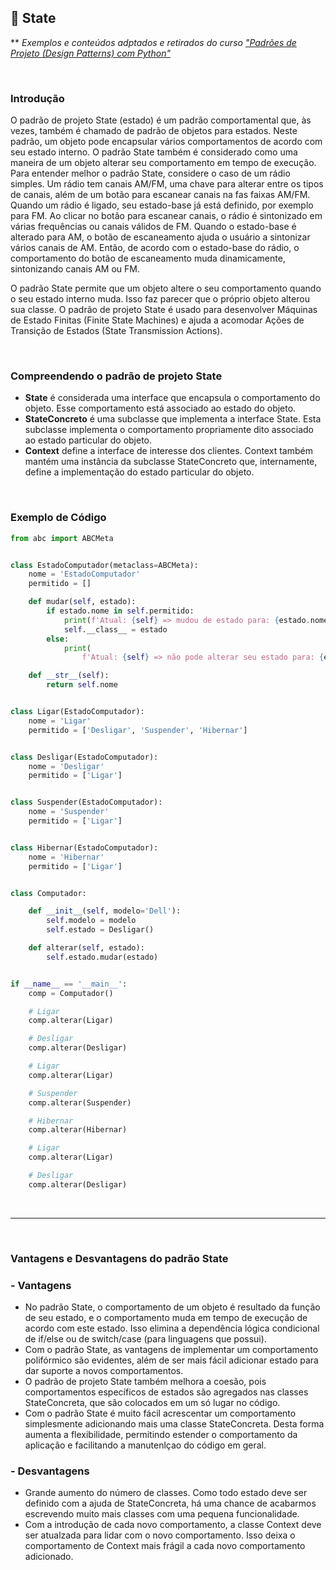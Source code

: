 ## 📝 State

** *Exemplos e conteúdos adptados e retirados do curso ["Padrões de Projeto (Design Patterns) com Python"](https://www.udemy.com/course/padroes-de-projeto-com-python)*

​

### Introdução

O padrão de projeto State (estado) é um padrão comportamental que, às vezes, também é chamado de padrão de objetos para estados. Neste padrão, um objeto pode encapsular vários comportamentos de acordo com seu estado interno.
O padrão State também é considerado como uma maneira de um objeto alterar seu comportamento em tempo de execução.
Para entender melhor o padrão State, considere o caso de um rádio simples. Um rádio tem canais AM/FM, uma chave para alterar entre os tipos de canais, além de um botão para escanear canais na fas faixas AM/FM.
Quando um rádio é ligado, seu estado-base já está definido, por exemplo para FM. Ao clicar no botão para escanear canais, o rádio é sintonizado em várias frequências ou canais válidos de FM. Quando o estado-base é alterado para AM, o botão de escaneamento ajuda o usuário a sintonizar vários canais de AM. Então, de acordo com o estado-base do rádio, o comportamento do botão de escaneamento muda dinamicamente, sintonizando canais AM ou FM.

O padrão State permite que um objeto altere o seu comportamento quando o seu estado interno muda. Isso faz parecer que o próprio objeto alterou sua classe.
O padrão de projeto State é usado para desenvolver Máquinas de Estado Finitas (Finite State Machines) e ajuda a acomodar Ações de Transição de Estados (State Transmission Actions).

​

### Compreendendo o padrão de projeto State

- **State** é considerada uma interface que encapsula o comportamento do objeto. Esse comportamento está associado ao estado do objeto.
- **StateConcreto** é uma subclasse que implementa a interface State. Esta subclasse implementa o comportamento propriamente dito associado ao estado particular do objeto.
- **Context** define a interface de interesse dos clientes. Context também mantém uma instância da subclasse StateConcreto que, internamente, define a implementação do estado particular do objeto.

​

### Exemplo de Código

```python
from abc import ABCMeta


class EstadoComputador(metaclass=ABCMeta):
    nome = 'EstadoComputador'
    permitido = []

    def mudar(self, estado):
        if estado.nome in self.permitido:
            print(f'Atual: {self} => mudou de estado para: {estado.nome}')
            self.__class__ = estado
        else:
            print(
                f'Atual: {self} => não pode alterar seu estado para: {estado.nome}')

    def __str__(self):
        return self.nome


class Ligar(EstadoComputador):
    nome = 'Ligar'
    permitido = ['Desligar', 'Suspender', 'Hibernar']


class Desligar(EstadoComputador):
    nome = 'Desligar'
    permitido = ['Ligar']


class Suspender(EstadoComputador):
    nome = 'Suspender'
    permitido = ['Ligar']


class Hibernar(EstadoComputador):
    nome = 'Hibernar'
    permitido = ['Ligar']


class Computador:

    def __init__(self, modelo='Dell'):
        self.modelo = modelo
        self.estado = Desligar()

    def alterar(self, estado):
        self.estado.mudar(estado)


if __name__ == '__main__':
    comp = Computador()

    # Ligar
    comp.alterar(Ligar)

    # Desligar
    comp.alterar(Desligar)

    # Ligar
    comp.alterar(Ligar)

    # Suspender
    comp.alterar(Suspender)

    # Hibernar
    comp.alterar(Hibernar)

    # Ligar
    comp.alterar(Ligar)

    # Desligar
    comp.alterar(Desligar)
```

​

* * *

​

### Vantagens e Desvantagens do padrão State

### - Vantagens

- No padrão State, o comportamento de um objeto é resultado da função de seu estado, e o comportamento muda em tempo de execução de acordo com este estado. Isso elimina a dependência lógica condicional de if/else ou de switch/case (para linguagens que possui).
- Com o padrão State, as vantagens de implementar um comportamento polifórmico são evidentes, além de ser mais fácil adicionar estado para dar suporte a novos comportamentos.
- O padrão de projeto State também melhora a coesão, pois comportamentos específicos de estados são agregados nas classes StateConcreta, que são colocados em um só lugar no código.
- Com o padrão State é muito fácil acrescentar um comportamento simplesmente adicionando mais uma classe StateConcreta. Desta forma aumenta a flexibilidade, permitindo estender o comportamento da aplicação e facilitando a manutenlçao do código em geral.

### - Desvantagens

- Grande aumento do número de classes. Como todo estado deve ser definido com a ajuda de StateConcreta, há uma chance de acabarmos escrevendo muito mais classes com uma pequena funcionalidade.
- Com a introdução de cada novo comportamento, a classe Context deve ser atualzada para lidar com o novo comportamento. Isso deixa o comportamento de Context mais frágil a cada novo comportamento adicionado.
